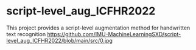 # script-level_aug_ICFHR2022
This project provides a script-level augmentation method for handwritten text recognition
https://github.com/IMU-MachineLearningSXD/script-level_aug_ICFHR2022/blob/main/src/0.jpg
